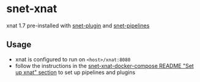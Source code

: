 # snet-xnat

xnat 1.7 pre-installed with [snet-plugin](https://github.com/somnonetz/snet-plugin) and [snet-pipelines](https://github.com/somnonetz/snet-plugin)

## Usage

* xnat is configured to run on `<host>/xnat:8080`
* follow the instructions in the [snet-xnat-docker-compose README "Set up xnat" section](https://github.com/somnonetz/snet-xnat-docker-compose) to set up pipelines and plugins
